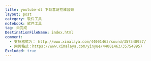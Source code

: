 ```yaml
---
title: youtube-dl 下载喜马拉雅音频
layout: post
category: 软件工具
notebook: 软件工具
tag: 未完成
DestinationFileName: index.html
comment:
  - 支持格式为： http://www.ximalaya.com/44001463/sound/357548957/
  - 网页格式：https://www.ximalaya.com/yinyue/44001463/357548957
Excluded: true
---
```

